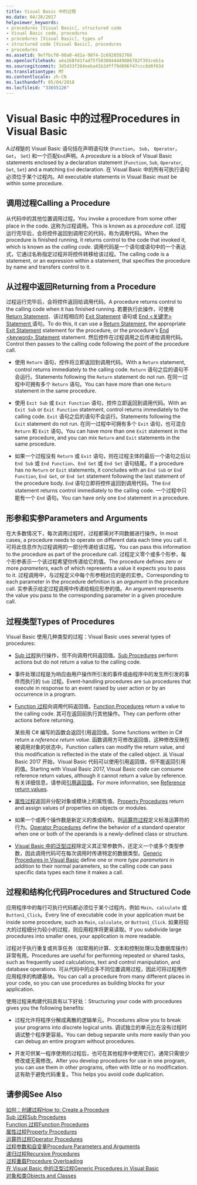 ```yaml
---
title: Visual Basic 中的过程
ms.date: 04/28/2017
helpviewer_keywords:
- procedures [Visual Basic], structured code
- Visual Basic code, procedures
- procedures [Visual Basic], types of
- structured code [Visual Basic], procedures
- procedures
ms.assetid: 9effbcf0-80a0-4d1a-98f4-2c6920592766
ms.openlocfilehash: a4a168fd1fad75f5038044d49886782f391ceb1a
ms.sourcegitcommit: 3d5d33f384eeba41b2dff79d096f47ccc8d8f03d
ms.translationtype: MT
ms.contentlocale: zh-CN
ms.lasthandoff: 05/04/2018
ms.locfileid: "33655126"
---
```

# <a name="procedures-in-visual-basic"></a><span data-ttu-id="ff8ed-102">Visual Basic 中的过程</span><span class="sxs-lookup"><span data-stu-id="ff8ed-102">Procedures in Visual Basic</span></span>
<span data-ttu-id="ff8ed-103">A*过程*是的 Visual Basic 语句括在声明语句块 (`Function`， `Sub`， `Operator`， `Get`， `Set`) 和一个匹配`End`声明。</span><span class="sxs-lookup"><span data-stu-id="ff8ed-103">A *procedure* is a block of Visual Basic statements enclosed by a declaration statement (`Function`, `Sub`, `Operator`, `Get`, `Set`) and a matching `End` declaration.</span></span> <span data-ttu-id="ff8ed-104">在 Visual Basic 中的所有可执行语句必须位于某个过程内。</span><span class="sxs-lookup"><span data-stu-id="ff8ed-104">All executable statements in Visual Basic must be within some procedure.</span></span>  
  
## <a name="calling-a-procedure"></a><span data-ttu-id="ff8ed-105">调用过程</span><span class="sxs-lookup"><span data-stu-id="ff8ed-105">Calling a Procedure</span></span>  
 <span data-ttu-id="ff8ed-106">从代码中的其他位置调用过程。</span><span class="sxs-lookup"><span data-stu-id="ff8ed-106">You invoke a procedure from some other place in the code.</span></span> <span data-ttu-id="ff8ed-107">这称为过程调用。</span><span class="sxs-lookup"><span data-stu-id="ff8ed-107">This is known as a *procedure call*.</span></span> <span data-ttu-id="ff8ed-108">过程运行完毕后，会将控件返回到调用它的代码，称为调用代码。</span><span class="sxs-lookup"><span data-stu-id="ff8ed-108">When the procedure is finished running, it returns control to the code that invoked it, which is known as the *calling code*.</span></span> <span data-ttu-id="ff8ed-109">调用代码是一个语句或语句中的一个表达式，它通过名称指定过程并将控件转移给该过程。</span><span class="sxs-lookup"><span data-stu-id="ff8ed-109">The calling code is a statement, or an expression within a statement, that specifies the procedure by name and transfers control to it.</span></span>  
  
## <a name="returning-from-a-procedure"></a><span data-ttu-id="ff8ed-110">从过程中返回</span><span class="sxs-lookup"><span data-stu-id="ff8ed-110">Returning from a Procedure</span></span>  
 <span data-ttu-id="ff8ed-111">过程运行完毕后，会将控件返回给调用代码。</span><span class="sxs-lookup"><span data-stu-id="ff8ed-111">A procedure returns control to the calling code when it has finished running.</span></span> <span data-ttu-id="ff8ed-112">若要执行此操作，可使用 [Return Statement](../../../../visual-basic/language-reference/statements/return-statement.md)、该过程相应的 [Exit Statement](../../../../visual-basic/language-reference/statements/exit-statement.md) 语句或 [End \<关键字> Statement ](../../../../visual-basic/language-reference/statements/end-keyword-statement.md) 语句。</span><span class="sxs-lookup"><span data-stu-id="ff8ed-112">To do this, it can use a [Return Statement](../../../../visual-basic/language-reference/statements/return-statement.md), the appropriate [Exit Statement](../../../../visual-basic/language-reference/statements/exit-statement.md) statement for the procedure, or the procedure's [End \<keyword> Statement](../../../../visual-basic/language-reference/statements/end-keyword-statement.md) statement.</span></span> <span data-ttu-id="ff8ed-113">然后控件在过程调用之后传递给调用代码。</span><span class="sxs-lookup"><span data-stu-id="ff8ed-113">Control then passes to the calling code following the point of the procedure call.</span></span>  
  
-   <span data-ttu-id="ff8ed-114">使用 `Return` 语句，控件将立即返回到调用代码。</span><span class="sxs-lookup"><span data-stu-id="ff8ed-114">With a `Return` statement, control returns immediately to the calling code.</span></span> <span data-ttu-id="ff8ed-115">`Return` 语句之后的语句不会运行。</span><span class="sxs-lookup"><span data-stu-id="ff8ed-115">Statements following the `Return` statement do not run.</span></span> <span data-ttu-id="ff8ed-116">在同一过程中可拥有多个 `Return` 语句。</span><span class="sxs-lookup"><span data-stu-id="ff8ed-116">You can have more than one `Return` statement in the same procedure.</span></span>  
  
-   <span data-ttu-id="ff8ed-117">使用 `Exit Sub` 或 `Exit Function` 语句，控件立即返回到调用代码。</span><span class="sxs-lookup"><span data-stu-id="ff8ed-117">With an `Exit Sub` or `Exit Function` statement, control returns immediately to the calling code.</span></span> <span data-ttu-id="ff8ed-118">`Exit` 语句之后的语句不会运行。</span><span class="sxs-lookup"><span data-stu-id="ff8ed-118">Statements following the `Exit` statement do not run.</span></span> <span data-ttu-id="ff8ed-119">在同一过程中可拥有多个 `Exit` 语句，也可混合 `Return` 和 `Exit` 语句。</span><span class="sxs-lookup"><span data-stu-id="ff8ed-119">You can have more than one `Exit` statement in the same procedure, and you can mix `Return` and `Exit` statements in the same procedure.</span></span>  
  
-   <span data-ttu-id="ff8ed-120">如果一个过程没有 `Return` 或 `Exit` 语句，则在过程主体的最后一个语句之后以 `End Sub` 或 `End Function`、`End Get` 或 `End Set` 语句结尾。</span><span class="sxs-lookup"><span data-stu-id="ff8ed-120">If a procedure has no `Return` or `Exit` statements, it concludes with an `End Sub` or `End Function`, `End Get`, or `End Set` statement following the last statement of the procedure body.</span></span> <span data-ttu-id="ff8ed-121">`End` 语句立即将控件返回到调用代码。</span><span class="sxs-lookup"><span data-stu-id="ff8ed-121">The `End` statement returns control immediately to the calling code.</span></span> <span data-ttu-id="ff8ed-122">一个过程中只能有一个 `End` 语句。</span><span class="sxs-lookup"><span data-stu-id="ff8ed-122">You can have only one `End` statement in a procedure.</span></span>  
  
## <a name="parameters-and-arguments"></a><span data-ttu-id="ff8ed-123">形参和实参</span><span class="sxs-lookup"><span data-stu-id="ff8ed-123">Parameters and Arguments</span></span>  
 <span data-ttu-id="ff8ed-124">在大多数情况下，每次调用过程时，过程都需对不同数据进行操作。</span><span class="sxs-lookup"><span data-stu-id="ff8ed-124">In most cases, a procedure needs to operate on different data each time you call it.</span></span> <span data-ttu-id="ff8ed-125">可将此信息作为过程调用的一部分传递给该过程。</span><span class="sxs-lookup"><span data-stu-id="ff8ed-125">You can pass this information to the procedure as part of the procedure call.</span></span> <span data-ttu-id="ff8ed-126">过程定义零个或多个形参，每个形参表示一个该过程希望你传递给它的值。</span><span class="sxs-lookup"><span data-stu-id="ff8ed-126">The procedure defines zero or more *parameters*, each of which represents a value it expects you to pass to it.</span></span> <span data-ttu-id="ff8ed-127">过程调用中，与过程定义中每个形参相对应的是的实参。</span><span class="sxs-lookup"><span data-stu-id="ff8ed-127">Corresponding to each parameter in the procedure definition is an *argument* in the procedure call.</span></span> <span data-ttu-id="ff8ed-128">实参表示给定过程调用中传递给相应形参的值。</span><span class="sxs-lookup"><span data-stu-id="ff8ed-128">An argument represents the value you pass to the corresponding parameter in a given procedure call.</span></span>  
  
## <a name="types-of-procedures"></a><span data-ttu-id="ff8ed-129">过程类型</span><span class="sxs-lookup"><span data-stu-id="ff8ed-129">Types of Procedures</span></span>  
 <span data-ttu-id="ff8ed-130">Visual Basic 使用几种类型的过程：</span><span class="sxs-lookup"><span data-stu-id="ff8ed-130">Visual Basic uses several types of procedures:</span></span>  
  
-   <span data-ttu-id="ff8ed-131">[Sub 过程](./sub-procedures.md)执行操作，但不向调用代码返回值。</span><span class="sxs-lookup"><span data-stu-id="ff8ed-131">[Sub Procedures](./sub-procedures.md) perform actions but do not return a value to the calling code.</span></span>  
  
-   <span data-ttu-id="ff8ed-132">事件处理过程是为响应由用户操作所引发的事件或由程序中的发生所引发的事件而执行的 `Sub` 过程。</span><span class="sxs-lookup"><span data-stu-id="ff8ed-132">Event-handling procedures are `Sub` procedures that execute in response to an event raised by user action or by an occurrence in a program.</span></span>  
  
-   <span data-ttu-id="ff8ed-133">[Function 过程](./function-procedures.md)向调用代码返回值。</span><span class="sxs-lookup"><span data-stu-id="ff8ed-133">[Function Procedures](./function-procedures.md) return a value to the calling code.</span></span> <span data-ttu-id="ff8ed-134">其可在返回前执行其他操作。</span><span class="sxs-lookup"><span data-stu-id="ff8ed-134">They can perform other actions before returning.</span></span>

    <span data-ttu-id="ff8ed-135">某些用 C# 编写的函数会返回引用返回值。</span><span class="sxs-lookup"><span data-stu-id="ff8ed-135">Some functions written in C# return a *reference return value*.</span></span> <span data-ttu-id="ff8ed-136">函数调用方可修改返回值，这种修改反映在被调用对象的状态中。</span><span class="sxs-lookup"><span data-stu-id="ff8ed-136">Function callers can modify the return value, and this modification is reflected in the state of the called object.</span></span> <span data-ttu-id="ff8ed-137">从 Visual Basic 2017 开始，Visual Basic 代码可以使用引用返回值，但不能返回引用的值。</span><span class="sxs-lookup"><span data-stu-id="ff8ed-137">Starting with Visual Basic 2017, Visual Basic code can consume reference return values, although it cannot return a value by reference.</span></span> <span data-ttu-id="ff8ed-138">有关详细信息，请参阅[引用返回值](ref-return-values.md)。</span><span class="sxs-lookup"><span data-stu-id="ff8ed-138">For more information, see [Reference return values](ref-return-values.md).</span></span>
  
-   <span data-ttu-id="ff8ed-139">[属性过程](./property-procedures.md)返回并分配对象或模块上的属性值。</span><span class="sxs-lookup"><span data-stu-id="ff8ed-139">[Property Procedures](./property-procedures.md) return and assign values of properties on objects or modules.</span></span>  
  
-   <span data-ttu-id="ff8ed-140">如果一个或两个操作数是新定义的类或结构，则[运算符过程](./operator-procedures.md)定义标准运算符的行为。</span><span class="sxs-lookup"><span data-stu-id="ff8ed-140">[Operator Procedures](./operator-procedures.md) define the behavior of a standard operator when one or both of the operands is a newly-defined class or structure.</span></span>  
  
-   <span data-ttu-id="ff8ed-141">[Visual Basic 中的泛型过程](../../../../visual-basic/programming-guide/language-features/data-types/generic-procedures.md)除定义其正常参数外，还定义一个或多个类型参数，因此调用代码可在每次调用时传递特定的数据类型。</span><span class="sxs-lookup"><span data-stu-id="ff8ed-141">[Generic Procedures in Visual Basic](../../../../visual-basic/programming-guide/language-features/data-types/generic-procedures.md) define one or more *type parameters* in addition to their normal parameters, so the calling code can pass specific data types each time it makes a call.</span></span>  
  
## <a name="procedures-and-structured-code"></a><span data-ttu-id="ff8ed-142">过程和结构化代码</span><span class="sxs-lookup"><span data-stu-id="ff8ed-142">Procedures and Structured Code</span></span>  
 <span data-ttu-id="ff8ed-143">应用程序中的每行可执行代码都必须位于某个过程内，例如 `Main`、`calculate` 或 `Button1_Click`。</span><span class="sxs-lookup"><span data-stu-id="ff8ed-143">Every line of executable code in your application must be inside some procedure, such as `Main`, `calculate`, or `Button1_Click`.</span></span> <span data-ttu-id="ff8ed-144">如果将较大的过程细分为较小的过程，则应用程序将更易读取。</span><span class="sxs-lookup"><span data-stu-id="ff8ed-144">If you subdivide large procedures into smaller ones, your application is more readable.</span></span>  
  
 <span data-ttu-id="ff8ed-145">过程对于执行重复或共享任务（如常用的计算、文本和控制处理以及数据库操作）非常有用。</span><span class="sxs-lookup"><span data-stu-id="ff8ed-145">Procedures are useful for performing repeated or shared tasks, such as frequently used calculations, text and control manipulation, and database operations.</span></span> <span data-ttu-id="ff8ed-146">可从代码中的众多不同位置调用过程，因此可将过程用作应用程序的构建基块。</span><span class="sxs-lookup"><span data-stu-id="ff8ed-146">You can call a procedure from many different places in your code, so you can use procedures as building blocks for your application.</span></span>  
  
 <span data-ttu-id="ff8ed-147">使用过程来构建代码具有以下好处：</span><span class="sxs-lookup"><span data-stu-id="ff8ed-147">Structuring your code with procedures gives you the following benefits:</span></span>  
  
-   <span data-ttu-id="ff8ed-148">过程允许将程序分解成离散的逻辑单元。</span><span class="sxs-lookup"><span data-stu-id="ff8ed-148">Procedures allow you to break your programs into discrete logical units.</span></span> <span data-ttu-id="ff8ed-149">调试独立的单元比在没有过程时调试整个程序更容易。</span><span class="sxs-lookup"><span data-stu-id="ff8ed-149">You can debug separate units more easily than you can debug an entire program without procedures.</span></span>  
  
-   <span data-ttu-id="ff8ed-150">开发可供某一程序使用的过程后，也可在其他程序中使用它们，通常只需很少修改或无需修改。</span><span class="sxs-lookup"><span data-stu-id="ff8ed-150">After you develop procedures for use in one program, you can use them in other programs, often with little or no modification.</span></span> <span data-ttu-id="ff8ed-151">这有助于避免代码重复。</span><span class="sxs-lookup"><span data-stu-id="ff8ed-151">This helps you avoid code duplication.</span></span>  
  
## <a name="see-also"></a><span data-ttu-id="ff8ed-152">请参阅</span><span class="sxs-lookup"><span data-stu-id="ff8ed-152">See Also</span></span>  
 [<span data-ttu-id="ff8ed-153">如何：创建过程</span><span class="sxs-lookup"><span data-stu-id="ff8ed-153">How to: Create a Procedure</span></span>](./how-to-create-a-procedure.md)  
 [<span data-ttu-id="ff8ed-154">Sub 过程</span><span class="sxs-lookup"><span data-stu-id="ff8ed-154">Sub Procedures</span></span>](./sub-procedures.md)  
 [<span data-ttu-id="ff8ed-155">Function 过程</span><span class="sxs-lookup"><span data-stu-id="ff8ed-155">Function Procedures</span></span>](./function-procedures.md)  
 [<span data-ttu-id="ff8ed-156">属性过程</span><span class="sxs-lookup"><span data-stu-id="ff8ed-156">Property Procedures</span></span>](./property-procedures.md)  
 [<span data-ttu-id="ff8ed-157">运算符过程</span><span class="sxs-lookup"><span data-stu-id="ff8ed-157">Operator Procedures</span></span>](./operator-procedures.md)  
 [<span data-ttu-id="ff8ed-158">过程参数和自变量</span><span class="sxs-lookup"><span data-stu-id="ff8ed-158">Procedure Parameters and Arguments</span></span>](./procedure-parameters-and-arguments.md)  
 [<span data-ttu-id="ff8ed-159">递归过程</span><span class="sxs-lookup"><span data-stu-id="ff8ed-159">Recursive Procedures</span></span>](./recursive-procedures.md)  
 [<span data-ttu-id="ff8ed-160">过程重载</span><span class="sxs-lookup"><span data-stu-id="ff8ed-160">Procedure Overloading</span></span>](./procedure-overloading.md)  
 [<span data-ttu-id="ff8ed-161">在 Visual Basic 中的泛型过程</span><span class="sxs-lookup"><span data-stu-id="ff8ed-161">Generic Procedures in Visual Basic</span></span>](../../../../visual-basic/programming-guide/language-features/data-types/generic-procedures.md)  
 [<span data-ttu-id="ff8ed-162">对象和类</span><span class="sxs-lookup"><span data-stu-id="ff8ed-162">Objects and Classes</span></span>](../../../../visual-basic/programming-guide/language-features/objects-and-classes/index.md)
